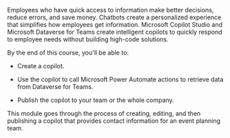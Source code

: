 Employees who have quick access to information make better decisions, reduce errors, and save money. Chatbots create a personalized experience that simplifies how employees get information. Microsoft Copilot Studio and Microsoft Dataverse for Teams create intelligent copilots to quickly respond to employee needs without building high-code solutions.

By the end of this course, you'll be able to:

-   Create a copilot.

-   Use the copilot to call Microsoft Power Automate actions to retrieve data from Dataverse for Teams.

-   Publish the copilot to your team or the whole company.

This module goes through the process of creating, editing, and then publishing a copilot that provides contact information for an event planning team.
